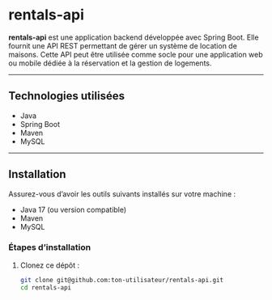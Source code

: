 # rentals-api

**rentals-api** est une application backend développée avec Spring Boot. Elle fournit une API REST permettant de gérer un système de location de maisons. Cette API peut être utilisée comme socle pour une application web ou mobile dédiée à la réservation et la gestion de logements.

---

## Technologies utilisées

- Java
- Spring Boot
- Maven
- MySQL

---

## Installation

Assurez-vous d’avoir les outils suivants installés sur votre machine :

- Java 17 (ou version compatible)
- Maven
- MySQL

### Étapes d’installation

1. Clonez ce dépôt :
   ```bash
   git clone git@github.com:ton-utilisateur/rentals-api.git
   cd rentals-api
